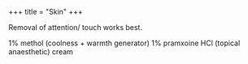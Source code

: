 +++
title = "Skin"
+++

Removal of attention/ touch works best.

1% methol (coolness + warmth generator) 1% pramxoine HCl (topical anaesthetic) cream
